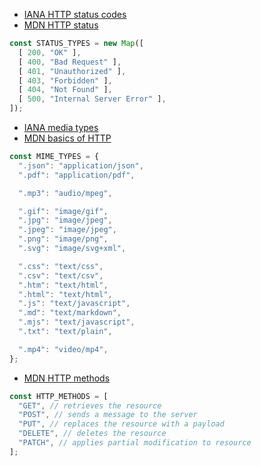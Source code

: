 - [IANA HTTP status codes](https://www.iana.org/assignments/http-status-codes/http-status-codes.xhtml)
- [MDN HTTP status](https://developer.mozilla.org/en-US/docs/Web/HTTP/Status)

```javascript
const STATUS_TYPES = new Map([
  [ 200, "OK" ],
  [ 400, "Bad Request" ],
  [ 401, "Unauthorized" ],
  [ 403, "Forbidden" ],
  [ 404, "Not Found" ],
  [ 500, "Internal Server Error" ],
]);
```

- [IANA media types](https://www.iana.org/assignments/media-types/media-types.xhtml)
- [MDN basics of HTTP](https://developer.mozilla.org/en-US/docs/Web/HTTP/Basics_of_HTTP/MIME_types/Common_types)

```javascript
const MIME_TYPES = {
  ".json": "application/json",
  ".pdf": "application/pdf",

  ".mp3": "audio/mpeg",

  ".gif": "image/gif",
  ".jpg": "image/jpeg",
  ".jpeg": "image/jpeg",
  ".png": "image/png",
  ".svg": "image/svg+xml",

  ".css": "text/css",
  ".csv": "text/csv",
  ".htm": "text/html",
  ".html": "text/html",
  ".js": "text/javascript",
  ".md": "text/markdown",
  ".mjs": "text/javascript",
  ".txt": "text/plain",

  ".mp4": "video/mp4",
};
```

- [MDN HTTP methods](https://developer.mozilla.org/en-US/docs/Web/HTTP/Methods)

```javascript
const HTTP_METHODS = [
  "GET", // retrieves the resource
  "POST", // sends a message to the server
  "PUT", // replaces the resource with a payload
  "DELETE", // deletes the resource
  "PATCH", // applies partial modification to resource
];
```
